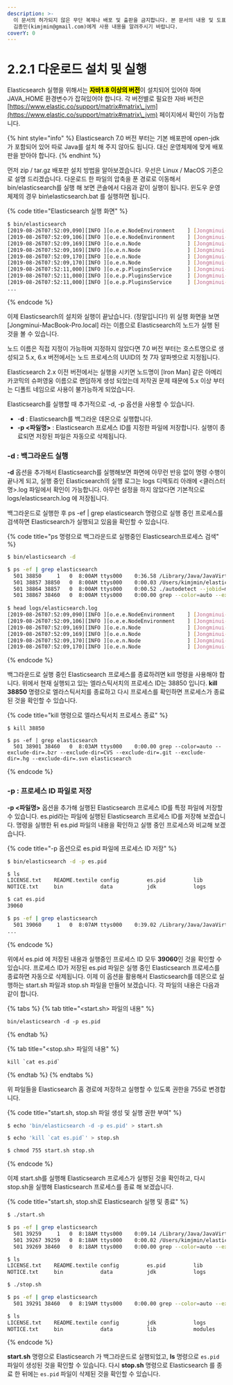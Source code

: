 ```yaml
---
description: >-
  이 문서의 허가되지 않은 무단 복제나 배포 및 출판을 금지합니다. 본 문서의 내용 및 도표 등을 인용하고자 하는 경우 출처를 명시하고
  김종민(kimjmin@gmail.com)에게 사용 내용을 알려주시기 바랍니다.
coverY: 0
---
```


# 2.2.1 다운로드 설치 및 실행

Elasticsearch 실행을 위해서는 <mark style="background-color:yellow;">**자바1.8 이상의 버전**</mark>이 설치되어 있어야 하며 JAVA\_HOME 환경변수가 잡혀있어야 합니다. 각 버전별로 필요한 자바 버전은 [https://www.elastic.co/support/matrix#matrix\_jvm](https://www.elastic.co/support/matrix#matrix\_jvm) 페이지에서 확인이 가능합니다.

{% hint style="info" %}
Elasticsearch 7.0 버전 부터는 기본 배포판에 open-jdk 가 포함되어 있어 따로 Java를 설치 해 주지 않아도 됩니다. 대신 운영체제에 맞게 배포판을 받아야 합니다.
{% endhint %}

먼저 zip / tar.gz 배포판 설치 방법을 알아보겠습니다. 우선은 Linux / MacOS 기준으로 설명 드리겠습니다. 다운로드 한 파일의 압축을 푼 경로로 이동해서 bin/elasticsearch를 실행 해 보면 콘솔에서 다음과 같이 실행이 됩니다. 윈도우 운영체제의 경우 bin\elasticsearch.bat 를 실행하면 됩니다.

{% code title="Elasticsearch 실행 화면" %}
```bash
$ bin/elasticsearch
[2019-08-26T07:52:09,090][INFO ][o.e.e.NodeEnvironment    ] [Jongminui-MacBook-Pro.local] using [1] data paths, mounts [[/ (/dev/disk1s1)]], net usable_space [89.1gb], net total_space [465.6gb], types [apfs]
[2019-08-26T07:52:09,106][INFO ][o.e.e.NodeEnvironment    ] [Jongminui-MacBook-Pro.local] heap size [989.8mb], compressed ordinary object pointers [true]
[2019-08-26T07:52:09,169][INFO ][o.e.n.Node               ] [Jongminui-MacBook-Pro.local] node name [Jongminui-MacBook-Pro.local], node ID [RDBLYDInSxmMV1PEVit_pQ], cluster name [elasticsearch]
[2019-08-26T07:52:09,169][INFO ][o.e.n.Node               ] [Jongminui-MacBook-Pro.local] version[7.3.0], pid[38788], build[default/tar/de777fa/2019-07-24T18:30:11.767338Z], OS[Mac OS X/10.14.6/x86_64], JVM[Oracle Corporation/Java HotSpot(TM) 64-Bit Server VM/1.8.0_151/25.151-b12]
[2019-08-26T07:52:09,170][INFO ][o.e.n.Node               ] [Jongminui-MacBook-Pro.local] JVM home [/Library/Java/JavaVirtualMachines/jdk1.8.0_151.jdk/Contents/Home/jre]
[2019-08-26T07:52:09,170][INFO ][o.e.n.Node               ] [Jongminui-MacBook-Pro.local] JVM arguments [-Xms1g, -Xmx1g, -XX:+UseConcMarkSweepGC, -XX:CMSInitiatingOccupancyFraction=75, -XX:+UseCMSInitiatingOccupancyOnly, -Des.networkaddress.cache.ttl=60, -Des.networkaddress.cache.negative.ttl=10, -XX:+AlwaysPreTouch, -Xss1m, -Djava.awt.headless=true, -Dfile.encoding=UTF-8, -Djna.nosys=true, -XX:-OmitStackTraceInFastThrow, -Dio.netty.noUnsafe=true, -Dio.netty.noKeySetOptimization=true, -Dio.netty.recycler.maxCapacityPerThread=0, -Dlog4j.shutdownHookEnabled=false, -Dlog4j2.disable.jmx=true, -Djava.io.tmpdir=/var/folders/0d/m7m670h13pz3lvr9xjz07zk80000gn/T/elasticsearch-785170093085857996, -XX:+HeapDumpOnOutOfMemoryError, -XX:HeapDumpPath=data, -XX:ErrorFile=logs/hs_err_pid%p.log, -XX:+PrintGCDetails, -XX:+PrintGCDateStamps, -XX:+PrintTenuringDistribution, -XX:+PrintGCApplicationStoppedTime, -Xloggc:logs/gc.log, -XX:+UseGCLogFileRotation, -XX:NumberOfGCLogFiles=32, -XX:GCLogFileSize=64m, -Dio.netty.allocator.type=unpooled, -XX:MaxDirectMemorySize=536870912, -Des.path.home=/Users/kimjmin/elastic/getStart/elasticsearch-7.3.0, -Des.path.conf=/Users/kimjmin/elastic/getStart/elasticsearch-7.3.0/config, -Des.distribution.flavor=default, -Des.distribution.type=tar, -Des.bundled_jdk=true]
[2019-08-26T07:52:11,000][INFO ][o.e.p.PluginsService     ] [Jongminui-MacBook-Pro.local] loaded module [aggs-matrix-stats]
[2019-08-26T07:52:11,000][INFO ][o.e.p.PluginsService     ] [Jongminui-MacBook-Pro.local] loaded module [analysis-common]
[2019-08-26T07:52:11,000][INFO ][o.e.p.PluginsService     ] [Jongminui-MacBook-Pro.local] loaded module [data-frame]
...
```
{% endcode %}

이제 Elasticsearch의 설치와 실행이 끝났습니다. (정말입니다!) 위 실행 화면을 보면 \[Jongminui-MacBook-Pro.local] 라는 이름으로 Elasticsearch의 노드가 실행 된 것을 볼 수 있습니다.&#x20;

노드 이름은 직접 지정이 가능하며 지정하지 않았다면 7.0 버전 부터는 호스트명으로 생성되고 5.x, 6.x 버전에서는 노드 프로세스의 UUID의 첫 7자 알파벳으로 지정됩니다.&#x20;

Elasticsearch 2.x 이전 버전에서는 실행을 시키면 노드명이 \[Iron Man] 같은 아메리카코믹의 슈퍼영웅 이름으로 랜덤하게 생성 되었는데 저작권 문제 때문에 5.x 이상 부터는 디폴트 네임으로 사용이 불가능하게 되었습니다.

Elasticsearch를 실행할 때 추가적으로 -d, -p 옵션을 사용할 수 있습니다.

* \-**d** : Elasticsearch를 백그라운 데몬으로 실행합니다.
* **-p <파일명>** : Elasticsearch 프로세스 ID를 지정한 파일에 저장합니다. 실행이 종료되면 저장된 파일은 자동으로 삭제됩니다.

### -d : 백그라운드 실행

**-d** 옵션을 추가해서 Elasticsearch를 실행해보면 화면에 아무런 반응 없이 명령 수행이 끝나게 되고, 실행 중인 Elasticsearch의 실행 로그는 logs 디렉토리 아래에 <클러스터명>.log 파일에서 확인이 가능합니다. 아무런 설정을 하지 않았다면 기본적으로 logs/elasticsearch.log 에 저장됩니다.

백그라운드로 실행한 후 ps -ef | grep elasticsearch 명령으로 실행 중인 프로세스를 검색하면 Elasticsearch가 실행되고 있음을 확인할 수 있습니다.

{% code title="ps 명령으로 백그라운드로 실행중인 Elasticsearch프로세스 검색" %}
```bash
$ bin/elasticsearch -d

$ ps -ef | grep elasticsearch
  501 38850     1   0  8:00AM ttys000    0:36.58 /Library/Java/JavaVirtualMachines/jdk1.8.0_151.jdk/Contents/Home/bin/java -Xms1g -Xmx1g -XX:+UseConcMarkSweepGC -XX:CMSInitiatingOccupancyFraction=75 -XX:+UseCMSInitiatingOccupancyOnly -Des.networkaddress.cache.ttl=60 -Des.networkaddress.cache.negative.ttl=10 -XX:+AlwaysPreTouch -Xss1m -Djava.awt.headless=true -Dfile.encoding=UTF-8 -Djna.nosys=true -XX:-OmitStackTraceInFastThrow -Dio.netty.noUnsafe=true -Dio.netty.noKeySetOptimization=true -Dio.netty.recycler.maxCapacityPerThread=0 -Dlog4j.shutdownHookEnabled=false -Dlog4j2.disable.jmx=true -Djava.io.tmpdir=/var/folders/0d/m7m670h13pz3lvr9xjz07zk80000gn/T/elasticsearch-7812365538420855556 -XX:+HeapDumpOnOutOfMemoryError -XX:HeapDumpPath=data -XX:ErrorFile=logs/hs_err_pid%p.log -XX:+PrintGCDetails -XX:+PrintGCDateStamps -XX:+PrintTenuringDistribution -XX:+PrintGCApplicationStoppedTime -Xloggc:logs/gc.log -XX:+UseGCLogFileRotation -XX:NumberOfGCLogFiles=32 -XX:GCLogFileSize=64m -Dio.netty.allocator.type=unpooled -XX:MaxDirectMemorySize=536870912 -Des.path.home=/Users/kimjmin/elastic/getStart/elasticsearch-7.3.0 -Des.path.conf=/Users/kimjmin/elastic/getStart/elasticsearch-7.3.0/config -Des.distribution.flavor=default -Des.distribution.type=tar -Des.bundled_jdk=true -cp /Users/kimjmin/elastic/getStart/elasticsearch-7.3.0/lib/* org.elasticsearch.bootstrap.Elasticsearch -d
  501 38857 38850   0  8:00AM ttys000    0:00.03 /Users/kimjmin/elastic/getStart/elasticsearch-7.3.0/modules/x-pack-ml/platform/darwin-x86_64/bin/controller
  501 38864 38857   0  8:00AM ttys000    0:00.52 ./autodetect --jobid=multiple --bucketspan=900 --lengthEncodedInput --maxAnomalyRecords=500 --timefield=@timestamp --persistInterval=12869 --maxQuantileInterval=23669 --limitconfig=/var/folders/0d/m7m670h13pz3lvr9xjz07zk80000gn/T/elasticsearch-7812365538420855556/limitconfig2644434340400277937.conf --quantilesState=/var/folders/0d/m7m670h13pz3lvr9xjz07zk80000gn/T/elasticsearch-7812365538420855556/multiple_quantiles_557343876454452728180.json --deleteStateFiles --fieldconfig=/var/folders/0d/m7m670h13pz3lvr9xjz07zk80000gn/T/elasticsearch-7812365538420855556/fieldconfig1365288688663343555.conf --logPipe=/var/folders/0d/m7m670h13pz3lvr9xjz07zk80000gn/T/elasticsearch-7812365538420855556/autodetect_multiple_log_38850 --input=/var/folders/0d/m7m670h13pz3lvr9xjz07zk80000gn/T/elasticsearch-7812365538420855556/autodetect_multiple_input_38850 --inputIsPipe --output=/var/folders/0d/m7m670h13pz3lvr9xjz07zk80000gn/T/elasticsearch-7812365538420855556/autodetect_multiple_output_38850 --outputIsPipe --restore=/var/folders/0d/m7m670h13pz3lvr9xjz07zk80000gn/T/elasticsearch-7812365538420855556/autodetect_multiple_restore_38850 --restoreIsPipe --persist=/var/folders/0d/m7m670h13pz3lvr9xjz07zk80000gn/T/elasticsearch-7812365538420855556/autodetect_multiple_persist_38850 --persistIsPipe
  501 38867 38460   0  8:00AM ttys000    0:00.00 grep --color=auto --exclude-dir=.bzr --exclude-dir=CVS --exclude-dir=.git --exclude-dir=.hg --exclude-dir=.svn elasticsearch
  
$ head logs/elasticsearch.log
[2019-08-26T07:52:09,090][INFO ][o.e.e.NodeEnvironment    ] [Jongminui-MacBook-Pro.local] using [1] data paths, mounts [[/ (/dev/disk1s1)]], net usable_space [89.1gb], net total_space [465.6gb], types [apfs]
[2019-08-26T07:52:09,106][INFO ][o.e.e.NodeEnvironment    ] [Jongminui-MacBook-Pro.local] heap size [989.8mb], compressed ordinary object pointers [true]
[2019-08-26T07:52:09,169][INFO ][o.e.n.Node               ] [Jongminui-MacBook-Pro.local] node name [Jongminui-MacBook-Pro.local], node ID [RDBLYDInSxmMV1PEVit_pQ], cluster name [elasticsearch]
[2019-08-26T07:52:09,169][INFO ][o.e.n.Node               ] [Jongminui-MacBook-Pro.local] version[7.3.0], pid[38788], build[default/tar/de777fa/2019-07-24T18:30:11.767338Z], OS[Mac OS X/10.14.6/x86_64], JVM[Oracle Corporation/Java HotSpot(TM) 64-Bit Server VM/1.8.0_151/25.151-b12]
[2019-08-26T07:52:09,170][INFO ][o.e.n.Node               ] [Jongminui-MacBook-Pro.local] JVM home [/Library/Java/JavaVirtualMachines/jdk1.8.0_151.jdk/Contents/Home/jre]
[2019-08-26T07:52:09,170][INFO ][o.e.n.Node               ] [Jongminui-MacBook-Pro.local] JVM arguments [-Xms1g, -Xmx1g, -XX:+UseConcMarkSweepGC, -XX:CMSInitiatingOccupancyFraction=75, -XX:+UseCMSInitiatingOccupancyOnly, -Des.networkaddress.cache.ttl=60, -Des.networkaddress.cache.negative.ttl=10, -XX:+AlwaysPreTouch, -Xss1m, -Djava.awt.headless=true, -Dfile.encoding=UTF-8, -Djna.nosys=true, -XX:-OmitStackTraceInFastThrow, -Dio.netty.noUnsafe=true, -Dio.netty.noKeySetOptimization=true, -Dio.netty.recycler.maxCapacityPerThread=0, -Dlog4j.shutdownHookEnabled=false, -Dlog4j2.disable.jmx=true, -Djava.io.tmpdir=/var/folders/0d/m7m670h13pz3lvr9xjz07zk80000gn/T/elasticsearch-785170093085857996, -XX:+HeapDumpOnOutOfMemoryError, -XX:HeapDumpPath=data, -XX:ErrorFile=logs/hs_err_pid%p.log, -XX:+PrintGCDetails, -XX:+PrintGCDateStamps, -XX:+PrintTenuringDistribution, -XX:+PrintGCApplicationStoppedTime, -Xloggc:logs/gc.log, -XX:+UseGCLogFileRotation, -XX:NumberOfGCLogFiles=32, -XX:GCLogFileSize=64m, -Dio.netty.allocator.type=unpooled, -XX:MaxDirectMemorySize=536870912, -Des.path.home=/Users/kimjmin/elastic/getStart/elasticsearch-7.3.0, -Des.path.conf=/Users/kimjmin/elastic/getStart/elasticsearch-7.3.0/config, -Des.distribution.flavor=default, -Des.distribution.type=tar, -Des.bundled_jdk=true]  
```
{% endcode %}

백그라운드로 실행 중인 Elasticsearch 프로세스를 종료하려면 kill 명령을 사용해야 합니다. 위에서 현재 실행되고 있는 엘라스틱서치의 프로세스 ID는 38850 입니다. **kill 38850** 명령으로 엘라스틱서치를 종료하고 다시 프로세스를 확인하면 프로세스가 종료된 것을 확인할 수 있습니다.

{% code title="kill 명령으로 엘라스틱서치 프로세스 종료" %}
```
$ kill 38850

$ ps -ef | grep elasticsearch
  501 38901 38460   0  8:03AM ttys000    0:00.00 grep --color=auto --exclude-dir=.bzr --exclude-dir=CVS --exclude-dir=.git --exclude-dir=.hg --exclude-dir=.svn elasticsearch
```
{% endcode %}

### -p : 프로세스 ID 파일로 저장

**-p <파일명>** 옵션을 추가해 실행된 Elasticsearch 프로세스 ID를 특정 파일에 저장할 수 있습니다. es.pid라는 파일에 실행된 Elasticsearch 프로세스 ID를 저장해 보겠습니다. 명령을 실행한 뒤 es.pid 파일의 내용을 확인하고 실행 중인 프로세스와 비교해 보겠습니다.

{% code title="-p 옵션으로 es.pid 파일에 프로세스 ID 저장" %}
```bash
$ bin/elasticsearch -d -p es.pid

$ ls
LICENSE.txt    README.textile config         es.pid         lib            modules
NOTICE.txt     bin            data           jdk            logs           plugins

$ cat es.pid
39060

$ ps -ef | grep elasticsearch
  501 39060     1   0  8:07AM ttys000    0:39.02 /Library/Java/JavaVirtualMachines/jdk1.8.0_151.jdk/Contents/Home/bin/java -Xms1g -Xmx1g -XX:+UseConcMarkSweepGC -XX:CMSInitiatingOccupancyFraction=75 -XX:+UseCMSInitiatingOccupancyOnly -Des.networkaddress.cache.ttl=60 -Des.networkaddress.cache.negative.ttl=10 -XX:+AlwaysPreTouch -Xss1m -Djava.awt.headless=true -Dfile.encoding=UTF-8 -Djna.nosys=true -XX:-OmitStackTraceInFastThrow -Dio.netty.noUnsafe=true -Dio.netty.noKeySetOptimization=true -Dio.netty.recycler.maxCapacityPerThread=0 -Dlog4j.shutdownHookEnabled=false -Dlog4j2.disable.jmx=true -Djava.io.tmpdir=/var/folders/0d/m7m670h13pz3lvr9xjz07zk80000gn/T/elasticsearch-7723664224795657363 -XX:+HeapDumpOnOutOfMemoryError -XX:HeapDumpPath=data -XX:ErrorFile=logs/hs_err_pid%p.log -XX:+PrintGCDetails -XX:+PrintGCDateStamps -XX:+PrintTenuringDistribution -XX:+PrintGCApplicationStoppedTime -Xloggc:logs/gc.log -XX:+UseGCLogFileRotation -XX:NumberOfGCLogFiles=32 -XX:GCLogFileSize=64m -Dio.netty.allocator.type=unpooled -XX:MaxDirectMemorySize=536870912 -Des.path.home=/Users/kimjmin/elastic/getStart/elasticsearch-7.3.0 -Des.path.conf=/Users/kimjmin/elastic/getStart/elasticsearch-7.3.0/config -Des.distribution.flavor=default -Des.distribution.type=tar -Des.bundled_jdk=true -cp /Users/kimjmin/elastic/getStart/elasticsearch-7.3.0/lib/* org.elasticsearch.bootstrap.Elasticsearch -d -p es.pid
...
```
{% endcode %}

위에서 es.pid 에 저장된 내용과 실행중인 프로세스 ID 모두 **39060**인 것을 확인할 수 있습니다. 프로세스 ID가 저장된 es.pid 파일은 실행 중인 Elasticsearch 프로세스를 종료하면 자동으로 삭제됩니다. 이제 이 옵션을 활용해서 Elasticsearch를 데몬으로 실행하는 start.sh 파일과 stop.sh 파일을 만들어 보겠습니다. 각 파일의 내용은 다음과 같이 합니다.

{% tabs %}
{% tab title="<start.sh> 파일의 내용" %}
```
bin/elasticsearch -d -p es.pid
```
{% endtab %}

{% tab title="<stop.sh> 파일의 내용" %}
```
kill `cat es.pid`
```
{% endtab %}
{% endtabs %}

위 파일들을 Elasticsearch 홈 경로에 저장하고 실행할 수 있도록 권한을 755로 변경합니다.

{% code title="start.sh, stop.sh 파일 생성 및 실행 권한 부여" %}
```bash
$ echo 'bin/elasticsearch -d -p es.pid' > start.sh

$ echo 'kill `cat es.pid`' > stop.sh

$ chmod 755 start.sh stop.sh
```
{% endcode %}

이제 start.sh를 실행해 Elasticsearch 프로세스가 실행된 것을 확인하고, 다시 stop.sh을 실행해 Elasticsearch 프로세스를 종료 해 보겠습니다.

{% code title="start.sh, stop.sh로 Elasticsearch 실행 및 종료" %}
```bash
$ ./start.sh

$ ps -ef | grep elasticsearch
  501 39259     1   0  8:18AM ttys000    0:09.14 /Library/Java/JavaVirtualMachines/jdk1.8.0_151.jdk/Contents/Home/bin/java -Xms1g -Xmx1g -XX:+UseConcMarkSweepGC -XX:CMSInitiatingOccupancyFraction=75 -XX:+UseCMSInitiatingOccupancyOnly -Des.networkaddress.cache.ttl=60 -Des.networkaddress.cache.negative.ttl=10 -XX:+AlwaysPreTouch -Xss1m -Djava.awt.headless=true -Dfile.encoding=UTF-8 -Djna.nosys=true -XX:-OmitStackTraceInFastThrow -Dio.netty.noUnsafe=true -Dio.netty.noKeySetOptimization=true -Dio.netty.recycler.maxCapacityPerThread=0 -Dlog4j.shutdownHookEnabled=false -Dlog4j2.disable.jmx=true -Djava.io.tmpdir=/var/folders/0d/m7m670h13pz3lvr9xjz07zk80000gn/T/elasticsearch-5569881625664576635 -XX:+HeapDumpOnOutOfMemoryError -XX:HeapDumpPath=data -XX:ErrorFile=logs/hs_err_pid%p.log -XX:+PrintGCDetails -XX:+PrintGCDateStamps -XX:+PrintTenuringDistribution -XX:+PrintGCApplicationStoppedTime -Xloggc:logs/gc.log -XX:+UseGCLogFileRotation -XX:NumberOfGCLogFiles=32 -XX:GCLogFileSize=64m -Dio.netty.allocator.type=unpooled -XX:MaxDirectMemorySize=536870912 -Des.path.home=/Users/kimjmin/elastic/getStart/elasticsearch-7.3.0 -Des.path.conf=/Users/kimjmin/elastic/getStart/elasticsearch-7.3.0/config -Des.distribution.flavor=default -Des.distribution.type=tar -Des.bundled_jdk=true -cp /Users/kimjmin/elastic/getStart/elasticsearch-7.3.0/lib/* org.elasticsearch.bootstrap.Elasticsearch -d -p es.pid
  501 39267 39259   0  8:18AM ttys000    0:00.02 /Users/kimjmin/elastic/getStart/elasticsearch-7.3.0/modules/x-pack-ml/platform/darwin-x86_64/bin/controller
  501 39269 38460   0  8:18AM ttys000    0:00.00 grep --color=auto --exclude-dir=.bzr --exclude-dir=CVS --exclude-dir=.git --exclude-dir=.hg --exclude-dir=.svn elasticsearch

$ ls
LICENSE.txt    README.textile config         es.pid         lib            modules        start.sh
NOTICE.txt     bin            data           jdk            logs           plugins        stop.sh

$ ./stop.sh

$ ps -ef | grep elasticsearch
  501 39291 38460   0  8:19AM ttys000    0:00.00 grep --color=auto --exclude-dir=.bzr --exclude-dir=CVS --exclude-dir=.git --exclude-dir=.hg --exclude-dir=.svn elasticsearch

$ ls
LICENSE.txt    README.textile config         jdk            logs           plugins        stop.sh
NOTICE.txt     bin            data           lib            modules        start.sh
```
{% endcode %}

**start.sh** 명령으로 Elasticsearch 가 백그라운드로 실행되었고, **ls** 명령으로 `es.pid` 파일이 생성된 것을 확인할 수 있습니다. 다시 **stop.sh** 명령으로 Elasticsearch 를 종료 한 뒤에는 `es.pid` 파일이 삭제된 것을 확인할 수 있습니다.

